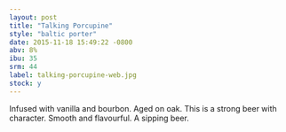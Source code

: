 ```yaml
---
layout: post
title: "Talking Porcupine"
style: "baltic porter"
date: 2015-11-18 15:49:22 -0800
abv: 8%
ibu: 35
srm: 44
label: talking-porcupine-web.jpg
stock: y
---
```

Infused with vanilla and bourbon.  Aged on oak.  This is a strong beer with character.  Smooth and flavourful.  A sipping beer.
